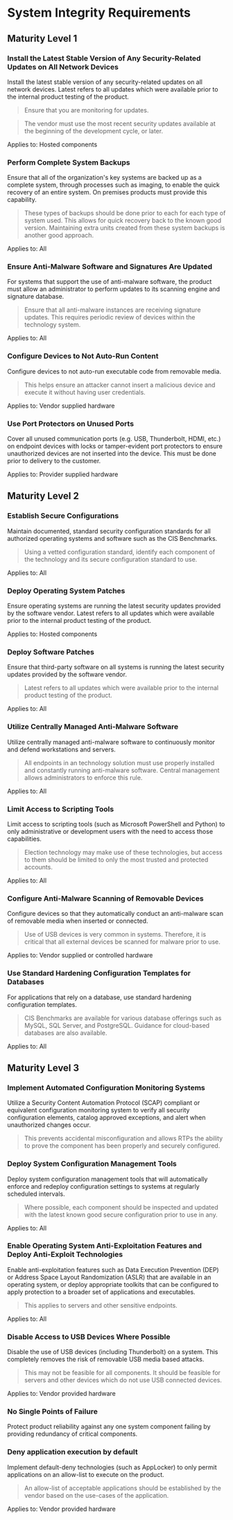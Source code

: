 # System Integrity Requirements

## Maturity Level 1

### Install the Latest Stable Version of Any Security-Related Updates on All Network Devices

Install the latest stable version of any security-related updates on all network devices. Latest refers to all updates which were available prior to the internal product testing of the product.

> Ensure that you are monitoring for updates.

> The vendor must use the most recent security updates available at the beginning of the development cycle, or later.

Applies to: Hosted components



### Perform Complete System Backups

Ensure that all of the organization's key systems are backed up as a complete system, through processes such as imaging, to enable the quick recovery of an entire system. On premises products must provide this capability.

> These types of backups should be done prior to each for each type of system used. This allows for quick recovery back to the known good version. Maintaining extra units created from these system backups is another good approach.

Applies to: All



### Ensure Anti-Malware Software and Signatures Are Updated

For systems that support the use of anti-malware software, the product must allow an administrator to perform updates to its scanning engine and signature database.

> Ensure that all anti-malware instances are receiving signature updates. This requires periodic review of devices within the technology system.

Applies to: All



### Configure Devices to Not Auto-Run Content

Configure devices to not auto-run executable code from removable media.

> This helps ensure an attacker cannot insert a malicious device and execute it without having user credentials.

Applies to: Vendor supplied hardware



### Use Port Protectors on Unused Ports

Cover all unused communication ports (e.g. USB, Thunderbolt, HDMI, etc.) on endpoint devices with locks or tamper-evident port protectors to ensure unauthorized devices are not inserted into the device. This must be done prior to delivery to the customer.

Applies to: Provider supplied hardware



## Maturity Level 2

### Establish Secure Configurations

Maintain documented, standard security configuration standards for all authorized operating systems and software such as the CIS Benchmarks.

> Using a vetted configuration standard, identify each component of the technology and its secure configuration standard to use.

Applies to: All



### Deploy Operating System Patches

Ensure operating systems are running the latest security updates provided by the software vendor. Latest refers to all updates which were available prior to the internal product testing of the product.

Applies to: Hosted components



### Deploy Software Patches

Ensure that third-party software on all systems is running the latest security updates provided by the software vendor.

> Latest refers to all updates which were available prior to the internal product testing of the product.

Applies to: All



### Utilize Centrally Managed Anti-Malware Software

Utilize centrally managed anti-malware software to continuously monitor and defend workstations and servers.

> All endpoints in an technology solution must use properly installed and constantly running anti-malware software. Central management allows administrators to enforce this rule.

Applies to: All



### Limit Access to Scripting Tools

Limit access to scripting tools (such as Microsoft PowerShell and Python) to only administrative or development users with the need to access those capabilities.

> Election technology may make use of these technologies, but access to them should be limited to only the most trusted and protected accounts.

Applies to: All



### Configure Anti-Malware Scanning of Removable Devices

Configure devices so that they automatically conduct an anti-malware scan of removable media when inserted or connected.

> Use of USB devices is very common in systems. Therefore, it is critical that all external devices be scanned for malware prior to use.

Applies to: Vendor supplied or controlled hardware



### Use Standard Hardening Configuration Templates for Databases

For applications that rely on a database, use standard hardening configuration templates.

> CIS Benchmarks are available for various database offerings such as MySQL, SQL Server, and PostgreSQL. Guidance for cloud-based databases are also available.

Applies to: All



## Maturity Level 3

### Implement Automated Configuration Monitoring Systems

Utilize a Security Content Automation Protocol (SCAP) compliant or equivalent configuration monitoring system to verify all security configuration elements, catalog approved exceptions, and alert when unauthorized changes occur.

> This prevents accidental misconfiguration and allows RTPs the ability to prove the component has been properly and securely configured.


### Deploy System Configuration Management Tools

Deploy system configuration management tools that will automatically enforce and redeploy configuration settings to systems at regularly scheduled intervals.

> Where possible, each component should be inspected and updated with the latest known good secure configuration prior to use in any.

Applies to: All



### Enable Operating System Anti-Exploitation Features and Deploy Anti-Exploit Technologies

Enable anti-exploitation features such as Data Execution Prevention (DEP) or Address Space Layout Randomization (ASLR) that are available in an operating system, or deploy appropriate toolkits that can be configured to apply protection to a broader set of applications and executables.

> This applies to servers and other sensitive endpoints.

Applies to: All



### Disable Access to USB Devices Where Possible

Disable the use of USB devices (including Thunderbolt) on a system. This completely removes the risk of removable USB media based attacks.

> This may not be feasible for all components. It should be feasible for servers and other devices which do not use USB connected devices.

Applies to: Vendor provided hardware




### No Single Points of Failure

Protect product reliability against any one system component failing by providing redundancy of critical components.

### Deny application execution by default

Implement default-deny technologies (such as AppLocker) to only permit applications on an allow-list to execute on the product.

> An allow-list of acceptable applications should be established by the vendor based on the use-cases of the application.

Applies to: Vendor provided hardware
